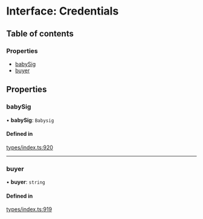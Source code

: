 # Interface: Credentials

## Table of contents

### Properties

- [babySig](Credentials.md#babysig)
- [buyer](Credentials.md#buyer)

## Properties

### babySig

• **babySig**: `Babysig`

#### Defined in

[types/index.ts:920](https://github.com/nevermined-io/react-components/blob/799d5c9/catalog/src/types/index.ts#L920)

___

### buyer

• **buyer**: `string`

#### Defined in

[types/index.ts:919](https://github.com/nevermined-io/react-components/blob/799d5c9/catalog/src/types/index.ts#L919)
